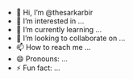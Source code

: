 - 👋 Hi, I’m @thesarkarbir
- 👀 I’m interested in ...
- 🌱 I’m currently learning ...
- 💞️ I’m looking to collaborate on ...
- 📫 How to reach me ...
- 😄 Pronouns: ...
- ⚡ Fun fact: ...

<!---
thesarkarbir/thesarkarbir is a ✨ special ✨ repository because its `README.md` (this file) appears on your GitHub profile.
You can click the Preview link to take a look at your changes.
--->
